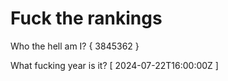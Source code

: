 # Fuck the rankings

Who the hell am I?
{ 3845362 }

What fucking year is it?
[ 2024-07-22T16:00:00Z ]
